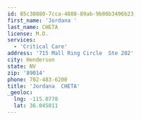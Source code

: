 ```yaml
---
id: 85c30880-7cca-4888-89ab-9b86b3496b23
first_name: 'Jordana '
last_name: CHETA
license: M.D.
services:
  - 'Critical Care'
address: '715 Mall Ring Circle  Ste 202'
city: Henderson
state: NV
zip: '89014'
phone: 702-483-6200
title: 'Jordana  CHETA'
_geoloc:
  lng: -115.0778
  lat: 36.045811
---
```

